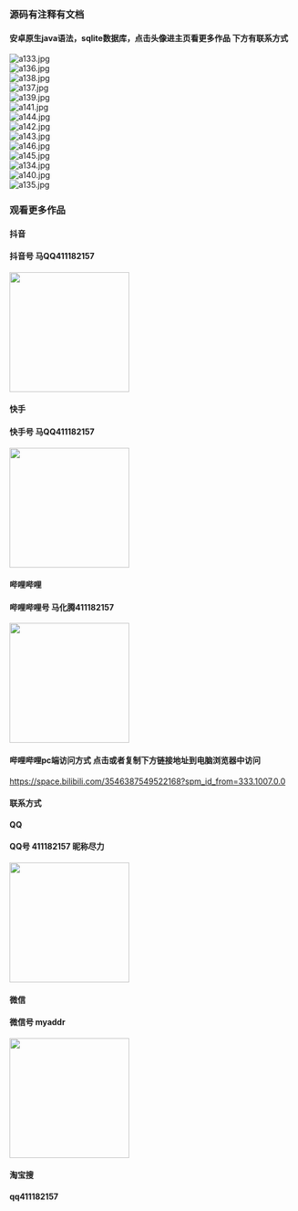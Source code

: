 ### 源码有注释有文档

#### 安卓原生java语法，sqlite数据库，点击头像进主页看更多作品 下方有联系方式
 <img src='https://img.alicdn.com/imgextra/i2/1658540494/O1CN01lkKcI01FWIa3FdMnT_!!1658540494.jpg' alt='a133.jpg' /></br> 
 <img src='https://img.alicdn.com/imgextra/i1/1658540494/O1CN01QNebOc1FWIa3FgBPB_!!1658540494.jpg' alt='a136.jpg' /></br> 
 <img src='https://img.alicdn.com/imgextra/i1/1658540494/O1CN01zP6O051FWIa1N3Cf1_!!1658540494.jpg' alt='a138.jpg' /></br> 
 <img src='https://img.alicdn.com/imgextra/i3/1658540494/O1CN01trem5a1FWIa44DpM2_!!1658540494.jpg' alt='a137.jpg' /></br> 
 <img src='https://img.alicdn.com/imgextra/i3/1658540494/O1CN01ODbn0X1FWIa3zT2kR_!!1658540494.jpg' alt='a139.jpg' /></br> 
 <img src='https://img.alicdn.com/imgextra/i2/1658540494/O1CN01l9O88U1FWIa7mnvCI_!!1658540494.jpg' alt='a141.jpg' /></br> 
 <img src='https://img.alicdn.com/imgextra/i1/1658540494/O1CN01AXM3CH1FWIa7mp3rD_!!1658540494.jpg' alt='a144.jpg' /></br> 
 <img src='https://img.alicdn.com/imgextra/i4/1658540494/O1CN01UID32I1FWIa3At7g8_!!1658540494.jpg' alt='a142.jpg' /></br> 
 <img src='https://img.alicdn.com/imgextra/i2/1658540494/O1CN01QMJJNm1FWIa44D5cr_!!1658540494.jpg' alt='a143.jpg' /></br> 
 <img src='https://img.alicdn.com/imgextra/i4/1658540494/O1CN01fxFLj11FWIa3CfHra_!!1658540494.jpg' alt='a146.jpg' /></br> 
 <img src='https://img.alicdn.com/imgextra/i1/1658540494/O1CN01jMTJUb1FWIa5UpNXR_!!1658540494.jpg' alt='a145.jpg' /></br> 
 <img src='https://img.alicdn.com/imgextra/i2/1658540494/O1CN01mcA5lB1FWIa0tUhaf_!!1658540494.jpg' alt='a134.jpg' /></br> 
 <img src='https://img.alicdn.com/imgextra/i2/1658540494/O1CN01LXBfpM1FWIa6bfWYX_!!1658540494.jpg' alt='a140.jpg' /></br> 
 <img src='https://img.alicdn.com/imgextra/i2/1658540494/O1CN01A3qgtk1FWIa7mpfHI_!!1658540494.jpg' alt='a135.jpg' /></br>
### 观看更多作品

#### 抖音
#### 抖音号  马QQ411182157
<img src="https://gitee.com/QQ411182157/mingpian/raw/master/douyin.png" width="210px">

#### 快手
#### 快手号  马QQ411182157

<img src="https://gitee.com/QQ411182157/mingpian/raw/master/kuaishou.jpg" width="210px">

#### 哔哩哔哩
#### 哔哩哔哩号  马化腾411182157

<img src="https://gitee.com/QQ411182157/mingpian/raw/master/bili.png" width="210px">

#### 哔哩哔哩pc端访问方式 点击或者复制下方链接地址到电脑浏览器中访问

https://space.bilibili.com/3546387549522168?spm_id_from=333.1007.0.0


#### 联系方式
#### QQ
#### QQ号 411182157 昵称尽力

<img src="https://gitee.com/QQ411182157/mingpian/raw/master/qq.jpg" width="210px">

#### 微信
#### 微信号 myaddr

<img src="https://gitee.com/QQ411182157/mingpian/raw/master/weixin.png" width="210px">

#### 淘宝搜
#### qq411182157
